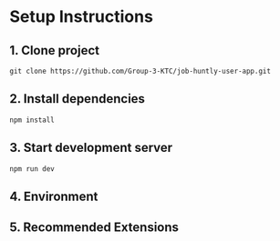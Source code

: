 # Setup Instructions

## 1. Clone project

```
git clone https://github.com/Group-3-KTC/job-huntly-user-app.git
```

## 2. Install dependencies

```
npm install
```

## 3. Start development server

```
npm run dev
```

## 4. Environment

## 5. Recommended Extensions
